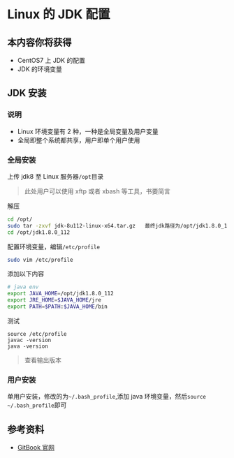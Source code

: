 # Linux 的 JDK 配置

## 本内容你将获得

- CentOS7 上 JDK 的配置
- JDK 的环境变量

## JDK 安装

### 说明

- Linux 环境变量有 2 种，一种是全局变量及用户变量
- 全局即整个系统都共享，用户即单个用户使用

### 全局安装

上传 jdk8 至 Linux 服务器`/opt`目录

> 此处用户可以使用 xftp 或者 xbash 等工具，书要简言

解压

```bash
cd /opt/
sudo tar -zxvf jdk-8u112-linux-x64.tar.gz   最终jdk路径为/opt/jdk1.8.0_112
cd /opt/jdk1.8.0_112
```

配置环境变量，编辑`/etc/profile`

```bash
sudo vim /etc/profile
```

添加以下内容

```bash
# java env
export JAVA_HOME=/opt/jdk1.8.0_112
export JRE_HOME=$JAVA_HOME/jre
export PATH=$PATH:$JAVA_HOME/bin
```

测试

```
source /etc/profile
javac -version
java -version
```

> 查看输出版本

### 用户安装

单用户安装，修改的为`~/.bash_profile`,添加 java 环境变量，然后`source ~/.bash_profile`即可

<!-- ## Ansible构建 -->
<!-- - 脚本编写 -->

<!-- ## 镜像 -->
<!-- - 构建镜像 -->
<!-- - 使用 -->

## 参考资料

- [GitBook 官网](http://www.baidu.com)
